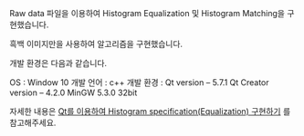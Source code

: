 Raw data 파일을 이용하여 Histogram Equalization 및 Histogram Matching을 구현했습니다.

흑백 이미지만을 사용하여 알고리즘을 구현했습니다.

개발 환경은 다음과 같습니다.

OS : Window 10
개발 언어 : c++
개발 환경 : Qt version – 5.7.1
            Qt Creator version – 4.2.0
            MinGW 5.3.0 32bit

자세한 내용은 [Qt를 이용하여 Histogram specification(Equalization) 구현하기](https://taeyoung96.github.io/computer_vision/histogram/) 를 참고해주세요.
